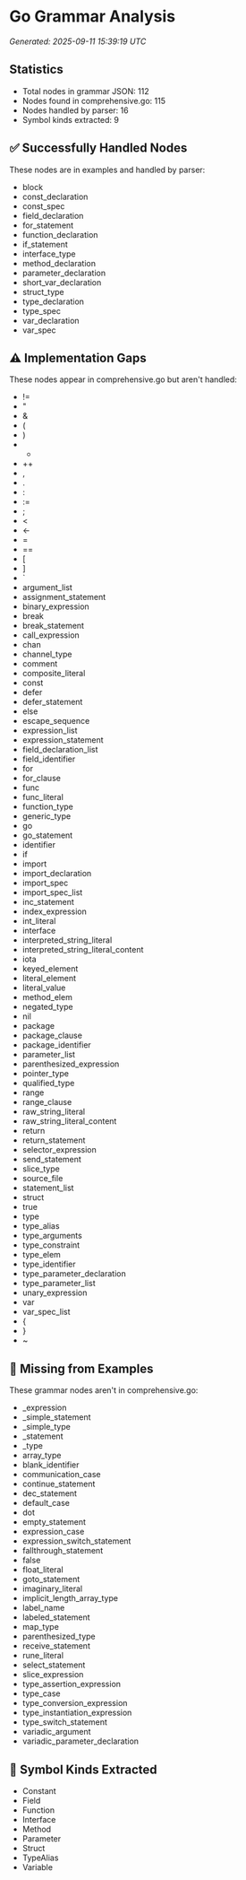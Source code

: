 # Go Grammar Analysis

*Generated: 2025-09-11 15:39:19 UTC*

## Statistics
- Total nodes in grammar JSON: 112
- Nodes found in comprehensive.go: 115
- Nodes handled by parser: 16
- Symbol kinds extracted: 9

## ✅ Successfully Handled Nodes
These nodes are in examples and handled by parser:
- block
- const_declaration
- const_spec
- field_declaration
- for_statement
- function_declaration
- if_statement
- interface_type
- method_declaration
- parameter_declaration
- short_var_declaration
- struct_type
- type_declaration
- type_spec
- var_declaration
- var_spec

## ⚠️ Implementation Gaps
These nodes appear in comprehensive.go but aren't handled:
- !=
- "
- &
- (
- )
- *
- ++
- ,
- .
- :
- :=
- ;
- <
- <-
- =
- ==
- [
- ]
- `
- argument_list
- assignment_statement
- binary_expression
- break
- break_statement
- call_expression
- chan
- channel_type
- comment
- composite_literal
- const
- defer
- defer_statement
- else
- escape_sequence
- expression_list
- expression_statement
- field_declaration_list
- field_identifier
- for
- for_clause
- func
- func_literal
- function_type
- generic_type
- go
- go_statement
- identifier
- if
- import
- import_declaration
- import_spec
- import_spec_list
- inc_statement
- index_expression
- int_literal
- interface
- interpreted_string_literal
- interpreted_string_literal_content
- iota
- keyed_element
- literal_element
- literal_value
- method_elem
- negated_type
- nil
- package
- package_clause
- package_identifier
- parameter_list
- parenthesized_expression
- pointer_type
- qualified_type
- range
- range_clause
- raw_string_literal
- raw_string_literal_content
- return
- return_statement
- selector_expression
- send_statement
- slice_type
- source_file
- statement_list
- struct
- true
- type
- type_alias
- type_arguments
- type_constraint
- type_elem
- type_identifier
- type_parameter_declaration
- type_parameter_list
- unary_expression
- var
- var_spec_list
- {
- }
- ~

## 📝 Missing from Examples
These grammar nodes aren't in comprehensive.go:
- _expression
- _simple_statement
- _simple_type
- _statement
- _type
- array_type
- blank_identifier
- communication_case
- continue_statement
- dec_statement
- default_case
- dot
- empty_statement
- expression_case
- expression_switch_statement
- fallthrough_statement
- false
- float_literal
- goto_statement
- imaginary_literal
- implicit_length_array_type
- label_name
- labeled_statement
- map_type
- parenthesized_type
- receive_statement
- rune_literal
- select_statement
- slice_expression
- type_assertion_expression
- type_case
- type_conversion_expression
- type_instantiation_expression
- type_switch_statement
- variadic_argument
- variadic_parameter_declaration

## 🎯 Symbol Kinds Extracted
- Constant
- Field
- Function
- Interface
- Method
- Parameter
- Struct
- TypeAlias
- Variable

